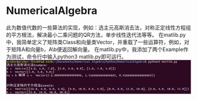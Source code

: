 # NumericalAlgebra
此为数值代数的一些算法的实现，例如：选主元高斯消去法，对称正定线性方程组的平方根法，解决最小二乘问题的QR方法，单步线性迭代法等等。
在matlib.py中，我简单定义了矩阵类Class和向量类Vector，并重载了一些运算符，例如，对于矩阵A和向量b，A\b便返回解向量。
在matlib.py中，我添加了两个Example作为测试，命令行中输入python3 matlib.py即可运行。
![image](readme.png)
